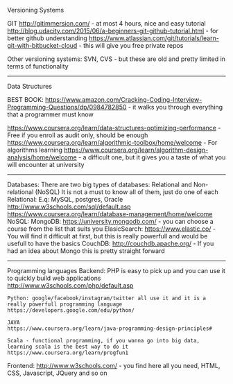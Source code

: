 Versioning Systems

GIT
http://gitimmersion.com/ - at most 4 hours, nice and easy tutorial
http://blog.udacity.com/2015/06/a-beginners-git-github-tutorial.html - for better github understanding
https://www.atlassian.com/git/tutorials/learn-git-with-bitbucket-cloud - this will give you free private repos


Other versioning systems: SVN, CVS - but these are old and pretty limited in terms of functionality 

---------------

Data Structures

BEST BOOK: https://www.amazon.com/Cracking-Coding-Interview-Programming-Questions/dp/0984782850 - it walks you through everything that a programmer must know

https://www.coursera.org/learn/data-structures-optimizing-performance - Free if you enroll as audit only, should be enough
https://www.coursera.org/learn/algorithmic-toolbox/home/welcome       - For algorithms learning
https://www.coursera.org/learn/algorithm-design-analysis/home/welcome - a difficult one, but it gives you a taste of what you will encounter at university

---------------

Databases:
There are two big types of databases: Relational and Non-relational (NoSQL)
It is not a must to know all of them, just do one of each
Relational: 
    E.q: MySQL, postgres, Oracle 
    http://www.w3schools.com/sql/default.asp
    https://www.coursera.org/learn/database-management/home/welcome
NoSQL: 
    MongoDB: https://university.mongodb.com/ - you can choose a course from the list that suits you 
    ElasicSearch: https://www.elastic.co/ - You will find it difficult at first, but this is really powerfull and would be usefull to have the basics
    CouchDB: http://couchdb.apache.org/   - If you had an idea about Mongo this is pretty straight forward

---------------

Programming languages
Backend: 
    PHP is easy to pick up and you can use it to quickly build web applications
    http://www.w3schools.com/php/default.asp

    Python: google/facebook/instagram/twitter all use it and it is a really powerfull programming language
    https://developers.google.com/edu/python/

    JAVA
    https://www.coursera.org/learn/java-programming-design-principles# 

    Scala - functional programming, if you wanna go into big data, learning scala is the best way to do it
    https://www.coursera.org/learn/progfun1

Frontend: 
    http://www.w3schools.com/ - you find here all you need, HTML, CSS, Javascript, JQuery and so on
